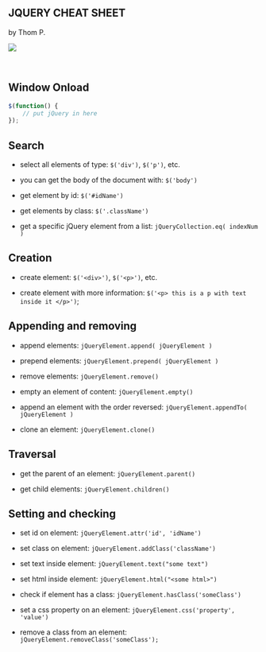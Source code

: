 ## JQUERY CHEAT SHEET

by Thom P.

![](https://i.imgur.com/WiUrxnG.png)

<br>

## Window Onload

```javascript
$(function() {
	// put jQuery in here
});
```


## Search

- select all elements of type: `$('div')`, `$('p')`, etc.

- you can get the body of the document with: `$('body')`

- get element by id: `$('#idName')`

- get elements by class: `$('.className')`

- get a specific jQuery element from a list: `jQueryCollection.eq( indexNum )`

## Creation

- create element: `$('<div>')`, `$('<p>')`, etc.

- create element with more information: `$('<p> this is a p with text inside it </p>')`;

## Appending and removing

- append elements: `jQueryElement.append( jQueryElement )`

- prepend elements: `jQueryElement.prepend( jQueryElement )`

- remove elements: `jQueryElement.remove()`

- empty an element of content:
`jQueryElement.empty()`

- append an element with the order reversed: `jQueryElement.appendTo( jQueryElement )`

- clone an element: `jQueryElement.clone()`

## Traversal

- get the parent of an element: `jQueryElement.parent()`

- get child elements: `jQueryElement.children()`



## Setting and checking

- set id on element: `jQueryElement.attr('id', 'idName')`

- set class on element: `jQueryElement.addClass('className')`

- set text inside element: `jQueryElement.text("some text")`

- set html inside element: `jQueryElement.html("<some html>")`
- check if element has a class: `jQueryElement.hasClass('someClass')`

- set a css property on an element: `jQueryElement.css('property', 'value')`

- remove a class from an element: `jQueryElement.removeClass('someClass');`
